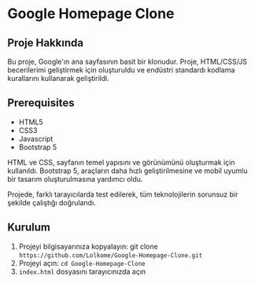 # Google Homepage Clone
## Proje Hakkında
Bu proje, Google'ın ana sayfasının basit bir klonudur. Proje, HTML/CSS/JS becerilerimi geliştirmek için oluşturuldu ve endüstri standardı kodlama kurallarını kullanarak geliştirildi.
## Prerequisites

- HTML5
- CSS3
- Javascript
- Bootstrap 5

HTML ve CSS, sayfanın temel yapısını ve görünümünü oluşturmak için kullanıldı. Bootstrap 5, araçların daha hızlı geliştirilmesine ve mobil uyumlu bir tasarım oluşturulmasına yardımcı oldu.

Projede, farklı tarayıcılarda test edilerek, tüm teknolojilerin sorunsuz bir şekilde çalıştığı doğrulandı.
## Kurulum

1. Projeyi bilgisayarınıza kopyalayın: git clone `https://github.com/Lolkome/Google-Homepage-Clone.git`
2. Projeyi açın: `cd Google-Homepage-Clone`
3. `index.html` dosyasını tarayıcınızda açın
